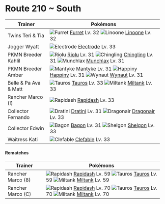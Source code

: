 # Route 210 ~ South

Trainer                    | Pokémons
---                        | ---
Twins Teri & Tia           | ![][162]  [Furret] Lv. 32  ![][264]  [Linoone] Lv. 32
Jogger Wyatt               | ![][101]  [Electrode] Lv. 33
PKMN Breeder Kahlil        | ![][447]  [Riolu] Lv. 31  ![][433]  [Chingling] Lv. 31  ![][446]  [Munchlax] Lv. 31
PKMN Breeder Amber         | ![][458]  [Mantyke] Lv. 31  ![][440]  [Happiny] Lv. 31  ![][360]  [Wynaut] Lv. 31
Belle & Pa Ava & Matt      | ![][128]  [Tauros] Lv. 33  ![][241]  [Miltank] Lv. 33
Rancher Marco (!)          | ![][078]  [Rapidash] Lv. 33
Collector Fernando         | ![][147]  [Dratini] Lv. 31  ![][148]  [Dragonair] Lv. 33
Collector Edwin            | ![][371]  [Bagon] Lv. 31  ![][372]  [Shelgon] Lv. 33
Waitress Kati              | ![][036]  [Clefable] Lv. 33

#### Rematches

Trainer                    | Pokémons
---                        | ---
Rancher Marco (8)          | ![][078]  [Rapidash] Lv. 59  ![][128]  [Tauros] Lv. 59  ![][241]  [Miltank] Lv. 59
Rancher Marco (C)          | ![][078]  [Rapidash] Lv. 70  ![][128]  [Tauros] Lv. 70  ![][241]  [Miltank] Lv. 70


[036]: https://raw.githubusercontent.com/PokeAPI/sprites/master/sprites/pokemon/36.png "Clefable"
[078]: https://raw.githubusercontent.com/PokeAPI/sprites/master/sprites/pokemon/78.png "Rapidash"
[101]: https://raw.githubusercontent.com/PokeAPI/sprites/master/sprites/pokemon/101.png "Electrode"
[128]: https://raw.githubusercontent.com/PokeAPI/sprites/master/sprites/pokemon/128.png "Tauros"
[147]: https://raw.githubusercontent.com/PokeAPI/sprites/master/sprites/pokemon/147.png "Dratini"
[148]: https://raw.githubusercontent.com/PokeAPI/sprites/master/sprites/pokemon/148.png "Dragonair"
[162]: https://raw.githubusercontent.com/PokeAPI/sprites/master/sprites/pokemon/162.png "Furret"
[241]: https://raw.githubusercontent.com/PokeAPI/sprites/master/sprites/pokemon/241.png "Miltank"
[264]: https://raw.githubusercontent.com/PokeAPI/sprites/master/sprites/pokemon/264.png "Linoone"
[360]: https://raw.githubusercontent.com/PokeAPI/sprites/master/sprites/pokemon/360.png "Wynaut"
[371]: https://raw.githubusercontent.com/PokeAPI/sprites/master/sprites/pokemon/371.png "Bagon"
[372]: https://raw.githubusercontent.com/PokeAPI/sprites/master/sprites/pokemon/372.png "Shelgon"
[433]: https://raw.githubusercontent.com/PokeAPI/sprites/master/sprites/pokemon/433.png "Chingling"
[440]: https://raw.githubusercontent.com/PokeAPI/sprites/master/sprites/pokemon/440.png "Happiny"
[446]: https://raw.githubusercontent.com/PokeAPI/sprites/master/sprites/pokemon/446.png "Munchlax"
[447]: https://raw.githubusercontent.com/PokeAPI/sprites/master/sprites/pokemon/447.png "Riolu"
[458]: https://raw.githubusercontent.com/PokeAPI/sprites/master/sprites/pokemon/458.png "Mantyke"
[Clefable]: pokemon_changes/036/
[Rapidash]: pokemon_changes/078/
[Electrode]: pokemon_changes/101/
[Tauros]: pokemon_changes/128/
[Dratini]: pokemon_changes/147/
[Dragonair]: pokemon_changes/148/
[Furret]: pokemon_changes/162/
[Miltank]: pokemon_changes/241/
[Linoone]: pokemon_changes/264/
[Wynaut]: pokemon_changes/360/
[Bagon]: pokemon_changes/371/
[Shelgon]: pokemon_changes/372/
[Chingling]: pokemon_changes/433/
[Happiny]: pokemon_changes/440/
[Munchlax]: pokemon_changes/446/
[Riolu]: pokemon_changes/447/
[Mantyke]: pokemon_changes/458/
